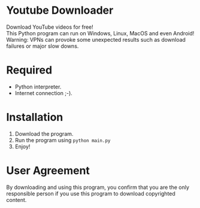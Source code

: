 # Youtube Downloader
Download YouTube videos for free! <br/>
This Python program can run on Windows, Linux, MacOS and even Android! <br/>
Warning: VPNs can provoke some unexpected results such as download failures or major slow downs.

# Required
- Python interpreter.
- Internet connection ;-).

# Installation
1) Download the program. <br/>
2) Run the program using `python main.py` <br/>
3) Enjoy!

# User Agreement
By downloading and using this program, you confirm that you are the only responsible person if you use this program to download copyrighted content.
